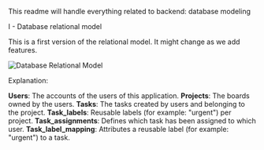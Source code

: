 This readme will handle everything related to backend: database modeling

I - Database relational model

This is a first version of the relational model. It might change as we add features.

![Database Relational Model](./pictures/database_relationship_model_taskmanager.png)

Explanation:

**Users**: The accounts of the users of this application.
**Projects**: The boards owned by the users.
**Tasks**: The tasks created by users and belonging to the project.
**Task_labels**: Reusable labels (for example: "urgent") per project.
**Task_assignments**: Defines which task has been assigned to which user.
**Task_label_mapping**: Attributes a reusable label (for example: "urgent") to a task.
